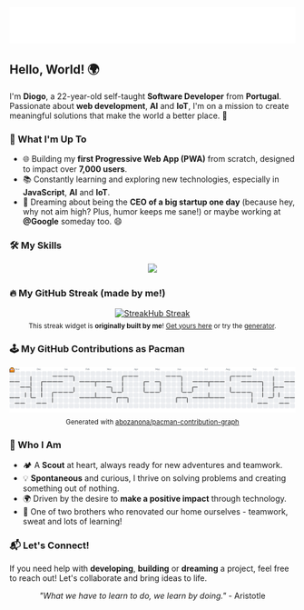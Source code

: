 <p align="center">
  <img src="https://raw.githubusercontent.com/diogocarrola/diogocarrola/main/snowflakes.svg" alt="Diogo Carrola">
</p>

## Hello, World! 🌍

I'm **Diogo**, a 22-year-old self-taught **Software Developer** from **Portugal**. Passionate about **web development**, **AI** and **IoT**, I'm on a mission to create meaningful solutions that make the world a better place. 🌱

### 🚀 What I'm Up To
- 🌐 Building my **first Progressive Web App (PWA)** from scratch, designed to impact over **7,000 users**.
- 📚 Constantly learning and exploring new technologies, especially in **JavaScript**, **AI** and **IoT**.
- 🎤 Dreaming about being the **CEO of a big startup one day** (because hey, why not aim high? Plus, humor keeps me sane!) or maybe working at **@Google** someday too. 😄

### 🛠️ My Skills
<p align="center">
  <a href="https://skillicons.dev">
    <img src="https://skillicons.dev/icons?i=bash,git,github,c,py,html,css,js,gcp,kubernetes,docker,flutter,figma,react,firebase" />
  </a>
</p>

### 🔥 My GitHub Streak (made by me!)
<p align="center">
  <a href="https://github.com/diogocarrola/streakhub">
    <img src="https://streakhub.onrender.com/widget/diogocarrola?v=20250528" alt="StreakHub Streak" />
  </a>
  <br>
  <sub>
    This streak widget is <b>originally built by me</b>!  
    <a href="https://github.com/diogocarrola/streakhub">Get yours here</a> or try the <a href="https://diogocarrola.github.io/streakhub/">generator</a>.
  </sub>
</p>

### 🕹️ My GitHub Contributions as Pacman
<p align="center">
  <img src="assets/pacman-contributions.svg" alt="Pacman showing my GitHub contributions" width="800">
  <br>
  <sub>
    Generated with <a href="https://github.com/abozanona/pacman-contribution-graph">abozanona/pacman-contribution-graph</a>
  </sub>
</p>

### 🌟 Who I Am
- 🏕️ A **Scout** at heart, always ready for new adventures and teamwork.
- 💡 **Spontaneous** and curious, I thrive on solving problems and creating something out of nothing.
- 🌍 Driven by the desire to **make a positive impact** through technology.
- 🚧 One of two brothers who renovated our home ourselves - teamwork, sweat and lots of learning!

### 📬 Let's Connect!
If you need help with **developing**, **building** or **dreaming** a project, feel free to reach out! Let's collaborate and bring ideas to life.

<p align="center">
  <i>"What we have to learn to do, we learn by doing."</i> - Aristotle
</p>
